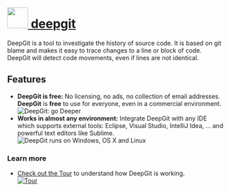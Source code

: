 # [<img src="https://cdn.rawgit.com/AdmiringWorm/chocolatey-packages/7dde21b3f1e1dd5d27ce9e387b2a0da2ee7004fb/icons/deepgit.png" height="48" width="48" /> deepgit](https://chocolatey.org/packages/deepgit)

DeepGit is a tool to investigate the history of source code. It is based on git blame and makes it easy to trace changes to a line or block of code. DeepGit will detect code movements, even if lines are not identical.

## Features
- **DeepGit is free:** No licensing, no ads, no collection of email addresses. **DeepGit** is **free** to use for everyone, even in a commercial environment.  
  ![DeepGit: go Deeper](https://www.syntevo.com/deepgit/img/index/go-deeper.png)
- **Works in almost any environment:** Integrate DeepGit with any IDE which supports external tools: Eclipse, Visual Studio, IntelliJ Idea, ... and powerful text editors like Sublime.  
  ![DeepGit runs on Windows, OS X and Linux](https://www.syntevo.com/deepgit/img/index/platforms.png)

### Learn more
- [Check out the Tour](https://www.syntevo.com/deepgit/tour) to understand how DeepGit is working.  
  [![Tour](https://www.syntevo.com/deepgit/img/index/tour.png)](https://www.syntevo.com/deepgit/tour)

